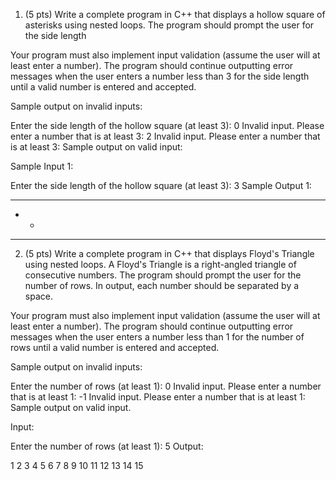 1. (5 pts) Write a complete program in C++ that displays a hollow square of asterisks using nested loops. The program should prompt the user for the side length

Your program must also implement input validation (assume the user will at least enter a number). The program should continue outputting error messages when the user enters a number less than 3 for the side length until a valid number is entered and accepted. 

Sample output on invalid inputs:

Enter the side length of the hollow square (at least 3): 0
Invalid input. Please enter a number that is at least 3: 2
Invalid input. Please enter a number that is at least 3: 
Sample output on valid input:

Sample Input 1:

Enter the side length of the hollow square (at least 3): 3
Sample Output 1:

***
* *
***

2. (5 pts) Write a complete program in C++ that displays Floyd's Triangle using nested loops. A Floyd's Triangle is a right-angled triangle of consecutive numbers. The program should prompt the user for the number of rows. In output, each number should be separated by a space. 

Your program must also implement input validation (assume the user will at least enter a number). The program should continue outputting error messages when the user enters a number less than 1 for the number of rows until a valid number is entered and accepted. 

Sample output on invalid inputs:

Enter the number of rows (at least 1): 0
Invalid input. Please enter a number that is at least 1: -1
Invalid input. Please enter a number that is at least 1: 
Sample output on valid input.

Input:

Enter the number of rows (at least 1): 5
Output:

1
2 3
4 5 6
7 8 9 10
11 12 13 14 15
